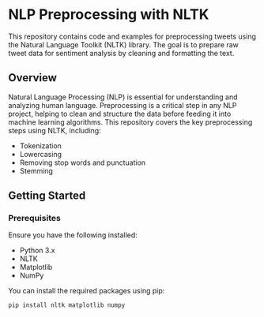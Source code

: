 # NLP Preprocessing with NLTK

This repository contains code and examples for preprocessing tweets using the Natural Language Toolkit (NLTK) library. The goal is to prepare raw tweet data for sentiment analysis by cleaning and formatting the text.

## Overview

Natural Language Processing (NLP) is essential for understanding and analyzing human language. Preprocessing is a critical step in any NLP project, helping to clean and structure the data before feeding it into machine learning algorithms. This repository covers the key preprocessing steps using NLTK, including:

- Tokenization
- Lowercasing
- Removing stop words and punctuation
- Stemming

## Getting Started

### Prerequisites

Ensure you have the following installed:

- Python 3.x
- NLTK
- Matplotlib
- NumPy

You can install the required packages using pip:

```bash
pip install nltk matplotlib numpy
